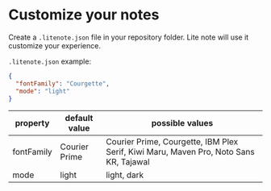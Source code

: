 # Customize your notes

Create a `.litenote.json` file in your repository folder. Lite note will use it customize your experience.

`.litenote.json` example:

```json
{
  "fontFamily": "Courgette",
  "mode": "light"
}
```

| property   | default value | possible values                                                                       |
| ---------- | ------------- | ------------------------------------------------------------------------------------- |
| fontFamily | Courier Prime | Courier Prime, Courgette, IBM Plex Serif, Kiwi Maru, Maven Pro, Noto Sans KR, Tajawal |
| mode       | light         | light, dark                                                                           |
